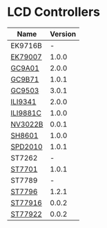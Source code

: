# LCD Controllers

|                                      **Name**                                      | **Version** |
| ---------------------------------------------------------------------------------- | ----------- |
| EK9716B                                                                            | -           |
| [EK79007](https://components.espressif.com/components/espressif/esp_lcd_ek79007)   | 1.0.0       |
| [GC9A01](https://components.espressif.com/components/espressif/esp_lcd_gc9a01)     | 2.0.0       |
| [GC9B71](https://components.espressif.com/components/espressif/esp_lcd_gc9b71)     | 1.0.1       |
| [GC9503](https://components.espressif.com/components/espressif/esp_lcd_gc9503)     | 3.0.1       |
| [ILI9341](https://components.espressif.com/components/espressif/esp_lcd_ili9341)   | 2.0.0       |
| [ILI9881C](https://components.espressif.com/components/espressif/esp_lcd_ili9881c) | 1.0.0       |
| [NV3022B](https://components.espressif.com/components/espressif/esp_lcd_nv3022b)   | 0.0.1       |
| [SH8601](https://components.espressif.com/components/espressif/esp_lcd_sh8601)     | 1.0.0       |
| [SPD2010](https://components.espressif.com/components/espressif/esp_lcd_spd2010)   | 1.0.1       |
| ST7262                                                                             | -           |
| [ST7701](https://components.espressif.com/components/espressif/esp_lcd_st7701)     | 1.0.1       |
| ST7789                                                                             | -           |
| [ST7796](https://components.espressif.com/components/espressif/esp_lcd_st7796)     | 1.2.1       |
| [ST77916](https://components.espressif.com/components/espressif/esp_lcd_st77916)   | 0.0.2       |
| [ST77922](https://components.espressif.com/components/espressif/esp_lcd_st77922)   | 0.0.2       |
